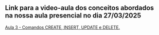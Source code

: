 ## Link para a video-aula dos conceitos abordados na nossa aula presencial no dia 27/03/2025 ##

[Aula 3 - Comandos CREATE, INSERT, UPDATE e DELETE.](https://www.youtube.com/watch?v=Eb8ThM5eUiE)
